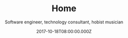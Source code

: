 ---
title: Home
date: 2017-10-18T08:00:00.000Z
meta:
  title: Ante Mihalj personal web
  keywords: software developer, engineer, 
  description: Software engineer with 15 years of professional development experience in various technologies 
h1: Ante Mihalj
subtitle: Software engineer, technology consultant, hobist musician
avatar:
  image-xs: null
  image-m: null
  image-l: null
  image-xl: null

introduction: 
  title: About me
  content: >-
    Hi!

    I am Ante Mihalj, software engineer with 15 year experience in various technologies. I value hard work, team spirit and search for knowledge. I have made a full circle from "Hello worlds", implementing banking core systems, playing lead dev roles in few startups (both back and front end) to client consultancy and team education. 
  
personal:
  title: Short history
  content: >-
    I have started with software development during my colledge, working with Java and .NET desktop frameworks. After graduation my interrest kept growing and I decided to persue development as my main profession. Learning new programming languages and self-improvement were my daily basis.


    I have spend few years in banking IT industry, learning enterprise level skills and technologies - IBM, Java enterprise, Websphere etc. I have spend some time building bank core system and integration to existing co-system.


    I have had few startup projects behind me, worked on them as lead dev or a consultant. Most of them were __Microsoft technology__ based, built as API, WebForm and SPA. One of them really succeeded ,you may see what it is about [Repsly](http://www.repsly.com)


    After that I spent few years doing consultancy and development for __Salesforce.com__ development based company in UK. Salesforce.com is the biggest cloud based CRM platform and client company delivers packages and products built on that platform. Beside consulting on Salesforce I have worked days and nights with a dev team to delived cloud based e-commerce API system hosted on __Heroku__ that integrates with Salesforce and suports scalability that Salesforce build-in limitations prevent.


    Currently I am working with a partner company [Zeraxo](http://www.zeraxo.com) as a Principal technical consultant, leading and educating a team of developers or working as a software architect / consultant on projects. We provide various development services and you can contact us if you need a __team of highly qualified software engineers__

projects:
  title: Some of projects I have worked on
  subtitle: due to privacy agreement with my clients most of projects with my involvement cannot be listed here
  list:
  - title: Repsly [more info](http://www.repsly.com)
    image:
    description: Sales force automation Saas
    technologies: ASP.NET,SQLServer,HTML5,CSS3,jQuery,IIS

  - title: Monica control center [more info](http://www.amphinicy.com/monica/)
    image:
    description: Satellite ground station interface
    technologies: NodeJS,HTML5,CSS3,Angular,Gulp,Grunt

  - title: Cloudsense Basket API [more info](http://www.cloudsense.com)
    image:
    description: Basket as a service - scalable integration with salesforce platform
    technologies: Salesforce,PostgreSQL,MongoDB,NodeJS,Gulp,Grunt,HTML5,CSS3,Angular,Heroku,Docker

  - title: Budgeteer
    image:
    description: AdWords management tool
    technologies: ASP.NET,SQLServer,HTML5,CSS3,Gulp,Grunt,SCSS  

history:
  title: History
  content: >-  
    I started with development during my colledge making desktop apps in .NET and Java. After my studies and few projects I decided to work in banking industries to craft enterprise development skills where I worked with technologies like **JavaEE, Beans, IBM websphere**. 
    
    
    After few years I decided it's time to try something more dynamic and I joined one promising startup where I worked as a full stack lead developer with **Microsoft technologies (.NET, SQL server)** and open source (Apache, HTML+CSS, jQuery ...). Target was world wide, the bar was high and so were our hopes.
    
    
    When starup has launced, passed critical time and became sucessfull product I decided it's time to try something else. I joined one agency that was specified in satellite industry software and spend a year working on their products. This is where I heavily worked in frontend **SPA technologies (Angular, HTML5) and NodeJS with MongoDb** 

    Since my startup experience was involved with **CRM** I was offered to do consultancies for a client working on  **Salesforce.com platform** - world's leading CRM cloud platform. Also client wanted to integrate platform with Heroku Paas and offer e-commerce cloud Saas where a team of experts worked on implementation.

education:
- title: Mathematical highschool in Zagreb (MIOC)
  years: 1995- 1999
  
- title: Faculty of engineering and electronics in Zagreb (FER)
  years: 1999- 2004
  degree: Batchelor of Science

skills:
- title: Server side technologies
  points:
  - __Microsoft__ - ASP.NET, Webforms, MVC, WebApi, ASP.NET Core
  - __Java__ - Java EE, Java Beans, Spring Framework, ...
  - __NodeJS__ - ExpressJS, Restify, AWS SDK, ...

- title: Front end technologies
  points:
  - __General__ - HTML5, CSS3, SCSS, SASS
  - __Javascript__ - VanillaJS, jQuery, Angular
  - __Tools__ - grunt, gulp, webpack

- title: Databases
  points:
  - __Microsoft__ - SQL server, SQL Express
  - __IBM DB2__
  - __Amazon DynamoDB__
  - __Oracle__ 
  - __open source__ - MySQL, PostgreSQL
  - __MongoDB__

- title: Content managment systems
  points:
  - __Umbraco CMS__ - created a dozen of umbraco backed-up websites
  - __KeystoneJS__

- title: CRM
  points:
  - __Salesforce.com__ - development, integration, testing
  - __ZohoCRM__ - usage

- title: Other
  points:
  - __Design__ - UX, paper prototyping, AB testing
  - __Versioning systems__ - git, mercurial, svn

hobbies:
- title: Music
  content: Playing guitar since I was a kid, both acoustic and electric - rocked socks of my parents and neighbors. Played in a few rock bands, still playing in one ... nothing too serious
  responsiveImage:
    image-xs: null
    image-m: null
    image-l: null
    image-xl: null
- title: Chillin'
  content: Very rare but precious
  responsiveImage:
    image-xs: null
    image-m: null
    image-l: null
    image-xl: null
---